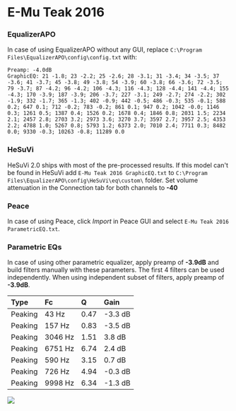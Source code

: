 # E-Mu Teak 2016

### EqualizerAPO
In case of using EqualizerAPO without any GUI, replace `C:\Program Files\EqualizerAPO\config\config.txt`
with:
```
Preamp: -4.0dB
GraphicEQ: 21 -1.8; 23 -2.2; 25 -2.6; 28 -3.1; 31 -3.4; 34 -3.5; 37 -3.6; 41 -3.7; 45 -3.8; 49 -3.8; 54 -3.9; 60 -3.8; 66 -3.6; 72 -3.5; 79 -3.7; 87 -4.2; 96 -4.2; 106 -4.3; 116 -4.3; 128 -4.4; 141 -4.4; 155 -4.3; 170 -3.9; 187 -3.9; 206 -3.7; 227 -3.1; 249 -2.7; 274 -2.2; 302 -1.9; 332 -1.7; 365 -1.3; 402 -0.9; 442 -0.5; 486 -0.3; 535 -0.1; 588 0.2; 647 0.1; 712 -0.2; 783 -0.2; 861 0.1; 947 0.2; 1042 -0.0; 1146 0.3; 1261 0.5; 1387 0.4; 1526 0.2; 1678 0.4; 1846 0.8; 2031 1.5; 2234 2.1; 2457 2.8; 2703 3.2; 2973 3.6; 3270 3.7; 3597 2.7; 3957 2.5; 4353 2.2; 4788 1.0; 5267 0.8; 5793 1.2; 6373 2.0; 7010 2.4; 7711 0.3; 8482 0.0; 9330 -0.3; 10263 -0.8; 11289 0.0
```

### HeSuVi
HeSuVi 2.0 ships with most of the pre-processed results. If this model can't be found in HeSuVi add
`E-Mu Teak 2016 GraphicEQ.txt` to `C:\Program Files\EqualizerAPO\config\HeSuVi\eq\custom\` folder.
Set volume attenuation in the Connection tab for both channels to **-40**

### Peace
In case of using Peace, click *Import* in Peace GUI and select `E-Mu Teak 2016 ParametricEQ.txt`.

### Parametric EQs
In case of using other parametric equalizer, apply preamp of **-3.9dB** and build filters manually
with these parameters. The first 4 filters can be used independently.
When using independent subset of filters, apply preamp of **-3.9dB**.

| Type    | Fc      |    Q | Gain    |
|:--------|:--------|:-----|:--------|
| Peaking | 43 Hz   | 0.47 | -3.3 dB |
| Peaking | 157 Hz  | 0.83 | -3.5 dB |
| Peaking | 3046 Hz | 1.51 | 3.8 dB  |
| Peaking | 6751 Hz | 6.74 | 2.4 dB  |
| Peaking | 590 Hz  | 3.15 | 0.7 dB  |
| Peaking | 726 Hz  | 4.94 | -0.3 dB |
| Peaking | 9998 Hz | 6.34 | -1.3 dB |

![](https://raw.githubusercontent.com/jaakkopasanen/AutoEq/master/results/innerfidelity/sbaf-serious/E-Mu%20Teak%202016/E-Mu%20Teak%202016.png)